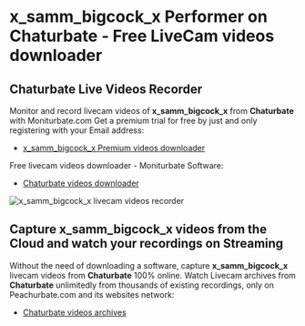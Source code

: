 # x_samm_bigcock_x Performer on Chaturbate - Free LiveCam videos downloader

## Chaturbate Live Videos Recorder

Monitor and record livecam videos of **x_samm_bigcock_x** from **Chaturbate** with Moniturbate.com
Get a premium trial for free by just and only registering with your Email address:
* [x_samm_bigcock_x Premium videos downloader](https://moniturbate.com/request-demo-licence-key.html)

Free livecam videos downloader - Moniturbate Software:
* [Chaturbate videos downloader](https://moniturbate.com/moniturbate-download-software.html)

![x_samm_bigcock_x livecam videos recorder](https://peachurnet.com/templates/moniturbate-software.png)


## Capture x_samm_bigcock_x videos from the Cloud and watch your recordings on Streaming

Without the need of downloading a software, capture **x_samm_bigcock_x** livecam videos from **Chaturbate** 100% online.
Watch Livecam archives from **Chaturbate** unlimitedly from thousands of existing recordings, only on Peachurbate.com and its websites network:
* [Chaturbate videos archives](https://peachurnet.com/)